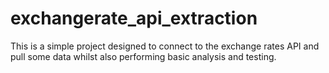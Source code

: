 # exchangerate_api_extraction
This is a simple project designed to connect to the exchange rates API and pull some data whilst also performing basic analysis and testing.
